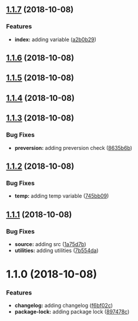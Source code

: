 <a name="1.1.7"></a>
## [1.1.7](https://github.com/MansoorBashaBellary/mansoor-change-test/compare/v1.1.6...v1.1.7) (2018-10-08)


### Features

* **index:** adding variable ([a2b0b29](https://github.com/MansoorBashaBellary/mansoor-change-test/commit/a2b0b29))



<a name="1.1.6"></a>
## [1.1.6](https://github.com/MansoorBashaBellary/mansoor-change-test/compare/v1.1.5...v1.1.6) (2018-10-08)



<a name="1.1.5"></a>
## [1.1.5](https://github.com/MansoorBashaBellary/mansoor-change-test/compare/v1.1.4...v1.1.5) (2018-10-08)



<a name="1.1.4"></a>
## [1.1.4](https://github.com/MansoorBashaBellary/mansoor-change-test/compare/v1.1.3...v1.1.4) (2018-10-08)



<a name="1.1.3"></a>
## [1.1.3](https://github.com/MansoorBashaBellary/mansoor-change-test/compare/v1.1.2...v1.1.3) (2018-10-08)


### Bug Fixes

* **preversion:** adding preversion check ([8635b6b](https://github.com/MansoorBashaBellary/mansoor-change-test/commit/8635b6b))



<a name="1.1.2"></a>
## [1.1.2](https://github.com/MansoorBashaBellary/mansoor-change-test/compare/v1.1.1...v1.1.2) (2018-10-08)


### Bug Fixes

* **temp:** adding temp variable ([745bb09](https://github.com/MansoorBashaBellary/mansoor-change-test/commit/745bb09))



<a name="1.1.1"></a>
## [1.1.1](https://github.com/MansoorBashaBellary/mansoor-change-test/compare/v1.1.0...v1.1.1) (2018-10-08)


### Bug Fixes

* **source:** adding src ([1a75d7b](https://github.com/MansoorBashaBellary/mansoor-change-test/commit/1a75d7b))
* **utilities:** adding utilities ([7b554da](https://github.com/MansoorBashaBellary/mansoor-change-test/commit/7b554da))



<a name="1.1.0"></a>
# 1.1.0 (2018-10-08)


### Features

* **changelog:** adding changelog ([f6bf02c](https://github.com/MansoorBashaBellary/mansoor-change-test/commit/f6bf02c))
* **package-lock:** adding package lock ([897478c](https://github.com/MansoorBashaBellary/mansoor-change-test/commit/897478c))



